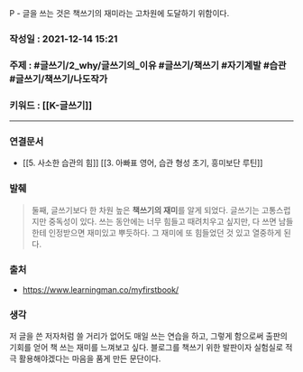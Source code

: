 P - 글을 쓰는 것은 책쓰기의 재미라는 고차원에 도달하기 위함이다.

### 작성일 : 2021-12-14 15:21
### 주제 : #글쓰기/2_why/글쓰기의_이유 #글쓰기/책쓰기 #자기계발 #습관 #글쓰기/책쓰기/나도작가 
### 키워드 : [[K-글쓰기]]
----
### 연결문서
- [[5. 사소한 습관의 힘]] [[3. 아빠표 영어, 습관 형성 초기, 흥미보단 루틴]] 
### 발췌
> 둘째, 글쓰기보다 한 차원 높은 **책쓰기의 재미**를 알게 되었다. 글쓰기는 고통스럽지만 중독성이 있다. 쓰는 동안에는 너무 힘들고 때려치우고 싶지만, 다 쓰면 남들한테 인정받으면 재미있고 뿌듯하다. 그 재미에 또 힘들었던 것 있고 열중하게 된다.
### 출처
- https://www.learningman.co/myfirstbook/
### 생각
저 글을 쓴 저자처럼 쓸 거리가 없어도 매일 쓰는 연습을 하고, 그렇게 함으로써 출판의 기회를 얻어 책 쓰는 재미를 느껴보고 싶다. 블로그를 책쓰기 위한 발판이자 실험실로 적극 활용해야겠다는 마음을 품게 만든 문단이다.
